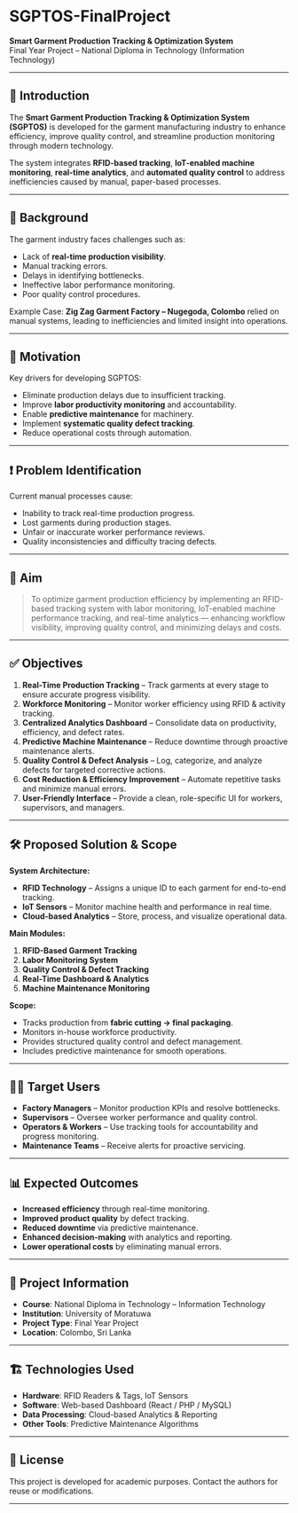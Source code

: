 # SGPTOS-FinalProject
**Smart Garment Production Tracking & Optimization System**  
Final Year Project – National Diploma in Technology (Information Technology)

---

## 📌 Introduction
The **Smart Garment Production Tracking & Optimization System (SGPTOS)** is developed for the garment manufacturing industry to enhance efficiency, improve quality control, and streamline production monitoring through modern technology.

The system integrates **RFID-based tracking**, **IoT-enabled machine monitoring**, **real-time analytics**, and **automated quality control** to address inefficiencies caused by manual, paper-based processes.

---

## 📜 Background
The garment industry faces challenges such as:
- Lack of **real-time production visibility**.
- Manual tracking errors.
- Delays in identifying bottlenecks.
- Ineffective labor performance monitoring.
- Poor quality control procedures.

Example Case: **Zig Zag Garment Factory – Nugegoda, Colombo** relied on manual systems, leading to inefficiencies and limited insight into operations.

---

## 🎯 Motivation
Key drivers for developing SGPTOS:
- Eliminate production delays due to insufficient tracking.
- Improve **labor productivity monitoring** and accountability.
- Enable **predictive maintenance** for machinery.
- Implement **systematic quality defect tracking**.
- Reduce operational costs through automation.

---

## ❗ Problem Identification
Current manual processes cause:
- Inability to track real-time production progress.
- Lost garments during production stages.
- Unfair or inaccurate worker performance reviews.
- Quality inconsistencies and difficulty tracing defects.

---

## 🎯 Aim
> To optimize garment production efficiency by implementing an RFID-based tracking system with labor monitoring, IoT-enabled machine performance tracking, and real-time analytics — enhancing workflow visibility, improving quality control, and minimizing delays and costs.

---

## ✅ Objectives
1. **Real-Time Production Tracking** – Track garments at every stage to ensure accurate progress visibility.  
2. **Workforce Monitoring** – Monitor worker efficiency using RFID & activity tracking.  
3. **Centralized Analytics Dashboard** – Consolidate data on productivity, efficiency, and defect rates.  
4. **Predictive Machine Maintenance** – Reduce downtime through proactive maintenance alerts.  
5. **Quality Control & Defect Analysis** – Log, categorize, and analyze defects for targeted corrective actions.  
6. **Cost Reduction & Efficiency Improvement** – Automate repetitive tasks and minimize manual errors.  
7. **User-Friendly Interface** – Provide a clean, role-specific UI for workers, supervisors, and managers.

---

## 🛠️ Proposed Solution & Scope
**System Architecture:**
- **RFID Technology** – Assigns a unique ID to each garment for end-to-end tracking.
- **IoT Sensors** – Monitor machine health and performance in real time.
- **Cloud-based Analytics** – Store, process, and visualize operational data.

**Main Modules:**
1. **RFID-Based Garment Tracking**
2. **Labor Monitoring System**
3. **Quality Control & Defect Tracking**
4. **Real-Time Dashboard & Analytics**
5. **Machine Maintenance Monitoring**

**Scope:**
- Tracks production from **fabric cutting → final packaging**.
- Monitors in-house workforce productivity.
- Provides structured quality control and defect management.
- Includes predictive maintenance for smooth operations.

---

## 🧑‍💻 Target Users
- **Factory Managers** – Monitor production KPIs and resolve bottlenecks.
- **Supervisors** – Oversee worker performance and quality control.
- **Operators & Workers** – Use tracking tools for accountability and progress monitoring.
- **Maintenance Teams** – Receive alerts for proactive servicing.

---

## 📊 Expected Outcomes
- **Increased efficiency** through real-time monitoring.
- **Improved product quality** by defect tracking.
- **Reduced downtime** via predictive maintenance.
- **Enhanced decision-making** with analytics and reporting.
- **Lower operational costs** by eliminating manual errors.

---

## 📅 Project Information
- **Course**: National Diploma in Technology – Information Technology  
- **Institution**: University of Moratuwa  
- **Project Type**: Final Year Project  
- **Location**: Colombo, Sri Lanka  

---

## 🏗️ Technologies Used
- **Hardware**: RFID Readers & Tags, IoT Sensors
- **Software**: Web-based Dashboard (React / PHP / MySQL)
- **Data Processing**: Cloud-based Analytics & Reporting
- **Other Tools**: Predictive Maintenance Algorithms

---

## 📄 License
This project is developed for academic purposes. Contact the authors for reuse or modifications.

---
